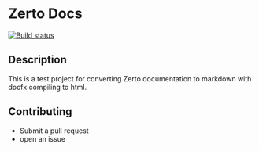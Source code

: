 # Zerto Docs

[![Build status](https://dev.azure.com/ZertoTA/zerto-docs/_apis/build/status/zerto-docs-publish)](https://dev.azure.com/ZertoTA/zerto-docs/_build/latest?definitionId=-1)

## Description
This is a test project for converting Zerto documentation to markdown with docfx compiling to html. 

## Contributing
* Submit a pull request
* open an issue